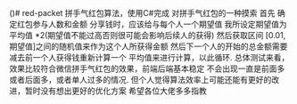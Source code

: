 ()# red-packet
拼手气红包算法，使用C#完成
对拼手气红包的一种摸索
首先 确定红包参与人数和金额
分享钱时，应该给与每个人一个期望值
我所设定期望值为 平均值 *2(期望值不能过高否则很可能会影响后续人的获得)
然后获取区间 [0.01,期望值]之间的随机值来作为这个人所获得金额
然后下一个人的开始的总金额需要减去前一个人获得钱重新计算一个
平均值来进行计算，以此循环.
总体测试来看，效果比较符合微信拼手气红包的效果，前端后端基本稳定
不会出现一直是前面多 或者后面多，或者单人过多的情况.
但个人觉得算法效率上可能还能有更好的改进，暂时没有想出更好的优化方案
希望各位大佬多多指教
